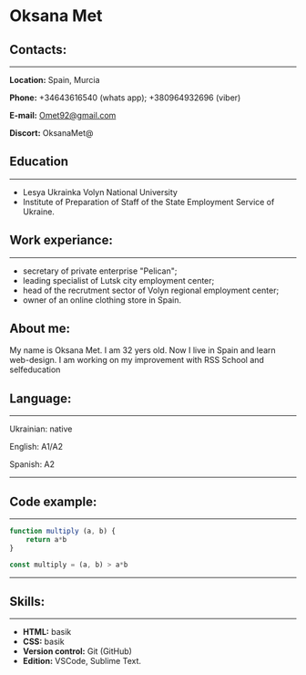  # Oksana Met 

## **Contacts:**

***

**Location:** Spain, Murcia


**Phone:** +34643616540 (whats app);
           +380964932696 (viber)


**E-mail:** Omet92@gmail.com

**Discort:** OksanaMet@

## **Education**

***

* Lesya Ukrainka Volyn National University
* Institute  of Preparation of Staff of the State Employment Service of Ukraine.
 
## **Work experiance:**

***

- secretary of private enterprise "Pelican";
- leading specialist of Lutsk city employment  center;
- head of the recrutment sector of Volyn regional employment center;
- owner of an online clothing store in Spain. 

## **About me:** 
My name is Oksana Met. I am 32 yers old. Now I live in Spain and learn web-design. I am working on my improvement with RSS School and selfeducation


## **Language:**

***

Ukrainian: native

English: A1/A2

Spanish: A2

***

## **Code example:**

***

```javascript
function multiply (a, b) {
    return a*b
}

const multiply = (a, b) > a*b
```
 
***

## **Skills:**
***

- **HTML:** basik
- **CSS:** basik
- **Version control:**  Git (GitHub)
- **Edition:** VSCode, Sublime Text.








